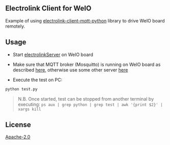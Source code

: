 ## Electrolink Client for WeIO
Example of using [electrolink-client-mqtt-python](https://github.com/projectiota/electrolink-client-mqtt-python) library
to drive WeIO board remotely.

## Usage

- Start [electrolinkServer](https://github.com/nodesign/weio/blob/next/examples/webService/electrolinkServer/main.py) on
WeIO board

- Make sure that MQTT broker (Mosquitto) is running on WeIO board as described
[here](https://github.com/nodesign/weio/wiki/MQTT#mqtt-broker---mosquitto), otherwise use some other server
[here](https://github.com/projectiota/electrolink-client-weio/blob/94e076e4397b954b375e01217fd70ab6dd4cdba5/test.py#L4)

- Execute the test on PC:
```bash
python test.py
```
> N.B. Once started, test can be stopped from another terminal by executing:
> `ps aux | grep python | grep test | awk '{print $2}' | xargs kill`

## License
[Apache-2.0](LICENSE)
